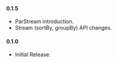 #### 0.1.5
* ParStream introduction.
* Stream (sortBy, groupBy) API changes.

#### 0.1.0
* Initial Release.

